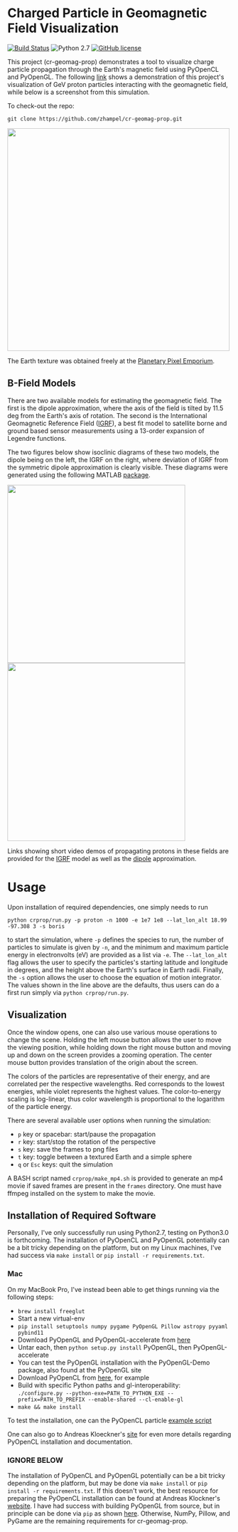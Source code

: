 # Charged Particle in Geomagnetic Field Visualization

[![Build Status](https://travis-ci.org/zhampel/cr-geomag-prop.svg?branch=master)](https://travis-ci.org/zhampel/cr-geomag-prop)
![Python 2.7](https://img.shields.io/badge/python-2.7-blue.svg)
[![GitHub license](https://img.shields.io/github/license/zhampel/cr-geomag-prop.svg)](https://github.com/zhampel/cr-geomag-prop/blob/master/LICENSE)

This project (cr-geomag-prop) demonstrates a tool to visualize charge particle
propagation through the Earth's magnetic field using PyOpenCL and PyOpenGL.
The following [link](https://youtu.be/0FDwW1mo2Vk)
shows a demonstration of this project's visualization of GeV proton particles
interacting with the geomagnetic field, while below is a screenshot from this simulation.

To check-out the repo:
```
git clone https://github.com/zhampel/cr-geomag-prop.git
```


<p float="left">
  <img src="docs/images/screenshot.png" width="500" />
</p>

The Earth texture was obtained freely at the
[Planetary Pixel Emporium](http://planetpixelemporium.com/earth.html).



## B-Field Models
There are two available models for estimating the geomagnetic field.
The first is the dipole approximation, where the axis of the field
is tilted by 11.5 deg from the Earth's axis of rotation.
The second is the International Geomagnetic Reference Field
([IGRF](https://www.ngdc.noaa.gov/IAGA/vmod/igrf.html)),
a best fit model to satellite borne and ground based sensor measurements
using a 13-order expansion of Legendre functions.

The two figures below show isoclinic diagrams of these two models,
the dipole being on the left, the IGRF on the right, where
deviation of IGRF from the symmetric dipole approximation is clearly visible.
These diagrams were generated using the following MATLAB
[package](https://nl.mathworks.com/matlabcentral/fileexchange/34388-international-geomagnetic-reference-field--igrf--model).

<p float="left">
  <img src="docs/images/dipole_isoclinic_diagram.png" width="400" />
  <img src="docs/images/igrf_isoclinic_diagram.png" width="400" />
</p>

Links showing short video demos of propagating protons in these fields are provided for the
[IGRF](https://youtu.be/0FDwW1mo2Vk)
model as well as the
[dipole](https://youtu.be/YA2j0FwJTsI)
approximation.

# Usage
Upon installation of required dependencies, one simply needs to run
```
python crprop/run.py -p proton -n 1000 -e 1e7 1e8 --lat_lon_alt 18.99 -97.308 3 -s boris
```
to start the simulation, where `-p` defines the species to run,
the number of particles to simulate is given by `-n`,
and the minimum and maximum particle energy in electronvolts (eV) are provided as a list via `-e`.
The `--lat_lon_alt` flag allows the user to specify the particles's starting latitude and longitude in degrees,
and the height above the Earth's surface in Earth radii.
Finally, the `-s` option allows the user to choose the equation of motion integrator.
The values shown in the line above are the defaults, thus users can do a first run simply
via `python crprop/run.py`.

## Visualization
Once the window opens, one can also use various mouse operations to change the scene.
Holding the left mouse button allows the user to move the viewing position, while
holding down the right mouse button and moving up and down on the screen provides
a zooming operation.
The center mouse button provides translation of the origin about the screen.

The colors of the particles are representative of their energy, and are correlated
per the respective wavelengths.
Red corresponds to the lowest energies, while violet represents the highest values.
The color-to-energy scaling is log-linear, thus color wavelength is proportional
to the logarithm of the particle energy.

There are several available user options when running the simulation:

- `p` key or spacebar: start/pause the propagation
- `r` key: start/stop the rotation of the perspective
- `s` key: save the frames to png files
- `t` key: toggle between a textured Earth and a simple sphere
- `q` or `Esc` keys: quit the simulation

A BASH script named `crprop/make_mp4.sh` is provided to generate
an mp4 movie if saved frames are present in the `frames` directory.
One must have ffmpeg installed on the system to make the movie.


## Installation of Required Software
Personally, I've only successfully run using Python2.7, testing on Python3.0 is forthcoming.
The installation of PyOpenCL and PyOpenGL potentially can be a bit tricky
depending on the platform, but on my Linux machines, I've had success via `make install` 
or `pip install -r requirements.txt`.

### Mac
On my MacBook Pro, I've instead been able to get things running via the following steps:

- `brew install freeglut`
- Start a new virtual-env
- `pip install setuptools numpy pygame PyOpenGL Pillow astropy pyyaml pybind11`
- Download PyOpenGL and PyOpenGL-accelerate from [here](http://pyopengl.sourceforge.net/documentation/installation.html)
- Untar each, then `python setup.py install` PyOpenGL, then PyOpenGL-accelerate
- You can test the PyOpenGL installation with the PyOpenGL-Demo package, also found at the PyOpenGL site
- Download PyOpenCL from [here](https://pypi.org/project/pyopencl/), for example
- Build with specific Python paths and gl-interoperability:</br>
`./configure.py --python-exe=PATH_TO_PYTHON_EXE --prefix=PATH_TO_PREFIX --enable-shared --cl-enable-gl`
- `make && make install`

To test the installation, one can the PyOpenCL particle [example script](https://github.com/inducer/pyopencl/tree/master/examples/gl_particle_animation.py)

One can also go to Andreas Kloeckner's
[site](https://documen.tician.de/pyopencl/) for even more details regarding PyOpenCL installation and documentation.


### IGNORE BELOW
The installation of PyOpenCL and PyOpenGL potentially can be a bit tricky
depending on the platform, but may be done via `make install` or `pip install -r requirements.txt`.
If this doesn't work, the best resource for preparing the PyOpenCL installation can
be found at Andreas Klockner's [website](https://wiki.tiker.net/PyOpenCL/Installation/).
I have had success with building PyOpenGL from source, but in principle
can be done via `pip` as shown [here](http://pyopengl.sourceforge.net/).
Otherwise, NumPy, Pillow, and PyGame are the remaining requirements for cr-geomag-prop.
